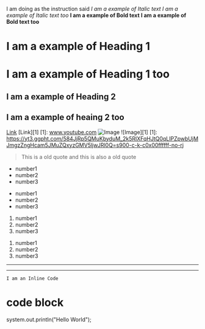I am doing as the  instruction said
*I am a example of Italic text*
_I am a example of Italic text too_
**I am a example of Bold text**
__I am a example of Bold text too__
# I am a example of Heading 1
I am a example of Heading 1 too
=================================
## I am a example of Heading 2
I am a example of heaing 2 too
---------------------------------
[Link](www.youtube.com)
[Link][1]
[1]: www.youtube.com
![Image](https://yt3.ggpht.com/584JjRp5QMuKbyduM_2k5RlXFqHJtQ0qLIPZpwbUjMJmgzZngHcam5JMuZQxyzGMV5ljwJRl0Q=s900-c-k-c0x00ffffff-no-rj)
![Image][1]
[1]: https://yt3.ggpht.com/584JjRp5QMuKbyduM_2k5RlXFqHJtQ0qLIPZpwbUjMJmgzZngHcam5JMuZQxyzGMV5ljwJRl0Q=s900-c-k-c0x00ffffff-no-rj
>This is a old quote
>and this is also a old quote

* number1
* number2
* number3

- number1
- number2
- number3

1. number1
2. number2
3. number3

1) number1
2) number2
3) number3

---
***

`I am an Inline Code`

# code block
system.out.println("Hello World");
